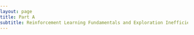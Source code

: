 ```yaml
---
layout: page
title: Part A  
subtitle: Reinforcement Learning Fundamentals and Exploration Inefficiency
---
```

<style type="text/css"> 
        html { 
            overflow: auto; 
        } 
          
        html, 
        body, 
        div, 
        iframe { 
            margin: 0px; 
            padding: 0px; 
            height: 100%; 
            border: none; 
        } 
          
        iframe { 
            display: block; 
            width: 100%; 
            border: none; 
            overflow-y: auto; 
            overflow-x: hidden; 
        } 
    </style> 
<div class="">
    <iframe id="inlineFrameExample" 
	frameborder="0" 
	marginheight="0" 
	marginwidth="0" 
	width="100%" 
	height="100%" 
	scrolling="auto"
    title="Inline Frame Example"
    src="/resources/code/partA/classic_explore.html"
    class="blah blah"
    >
</iframe>
</div>
